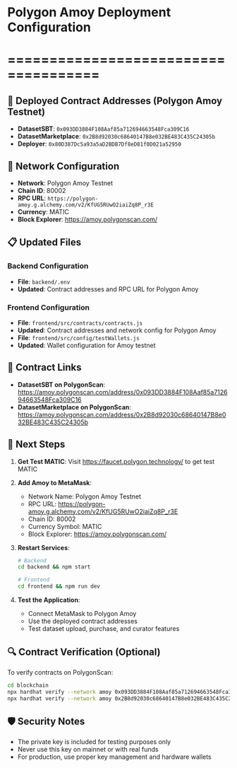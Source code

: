 # Polygon Amoy Deployment Configuration

# =====================================

## 🚀 Deployed Contract Addresses (Polygon Amoy Testnet)

- **DatasetSBT**: `0x093DD3884F108Aaf85a712694663548Fca309C16`
- **DatasetMarketplace**: `0x2B8d92030c68640147B8e032BE483C435C24305b`
- **Deployer**: `0x80D387Dc5a93a5aD2BDB7Df8eD81f0D021a52950`

## 🔧 Network Configuration

- **Network**: Polygon Amoy Testnet
- **Chain ID**: 80002
- **RPC URL**: `https://polygon-amoy.g.alchemy.com/v2/KfUG5RUwO2iaiZq8P_r3E`
- **Currency**: MATIC
- **Block Explorer**: https://amoy.polygonscan.com/

## 📋 Updated Files

### Backend Configuration

- **File**: `backend/.env`
- **Updated**: Contract addresses and RPC URL for Polygon Amoy

### Frontend Configuration

- **File**: `frontend/src/contracts/contracts.js`
- **Updated**: Contract addresses and network config for Polygon Amoy
- **File**: `frontend/src/config/testWallets.js`
- **Updated**: Wallet configuration for Amoy testnet

## 🔗 Contract Links

- **DatasetSBT on PolygonScan**: https://amoy.polygonscan.com/address/0x093DD3884F108Aaf85a712694663548Fca309C16
- **DatasetMarketplace on PolygonScan**: https://amoy.polygonscan.com/address/0x2B8d92030c68640147B8e032BE483C435C24305b

## 🎯 Next Steps

1. **Get Test MATIC**: Visit https://faucet.polygon.technology/ to get test MATIC
2. **Add Amoy to MetaMask**:

   - Network Name: Polygon Amoy Testnet
   - RPC URL: https://polygon-amoy.g.alchemy.com/v2/KfUG5RUwO2iaiZq8P_r3E
   - Chain ID: 80002
   - Currency Symbol: MATIC
   - Block Explorer: https://amoy.polygonscan.com/

3. **Restart Services**:

   ```bash
   # Backend
   cd backend && npm start

   # Frontend
   cd frontend && npm run dev
   ```

4. **Test the Application**:
   - Connect MetaMask to Polygon Amoy
   - Use the deployed contract addresses
   - Test dataset upload, purchase, and curator features

## 🔍 Contract Verification (Optional)

To verify contracts on PolygonScan:

```bash
cd blockchain
npx hardhat verify --network amoy 0x093DD3884F108Aaf85a712694663548Fca309C16
npx hardhat verify --network amoy 0x2B8d92030c68640147B8e032BE483C435C24305b 0x093DD3884F108Aaf85a712694663548Fca309C16
```

## 🛡️ Security Notes

- The private key is included for testing purposes only
- Never use this key on mainnet or with real funds
- For production, use proper key management and hardware wallets
